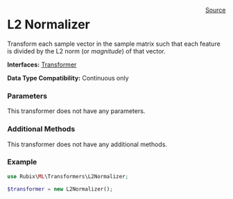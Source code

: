 <p><span style="float:right;"><a href="https://github.com/RubixML/RubixML/blob/master/src/Transformers/L2Normalizer.php">Source</a></span></p>

# L2 Normalizer
Transform each sample vector in the sample matrix such that each feature is divided by the L2 norm (or *magnitude*) of that vector.

**Interfaces:** [Transformer](#transformers)

**Data Type Compatibility:** Continuous only

### Parameters
This transformer does not have any parameters.

### Additional Methods
This transformer does not have any additional methods.

### Example
```php
use Rubix\ML\Transformers\L2Normalizer;

$transformer = new L2Normalizer();
```